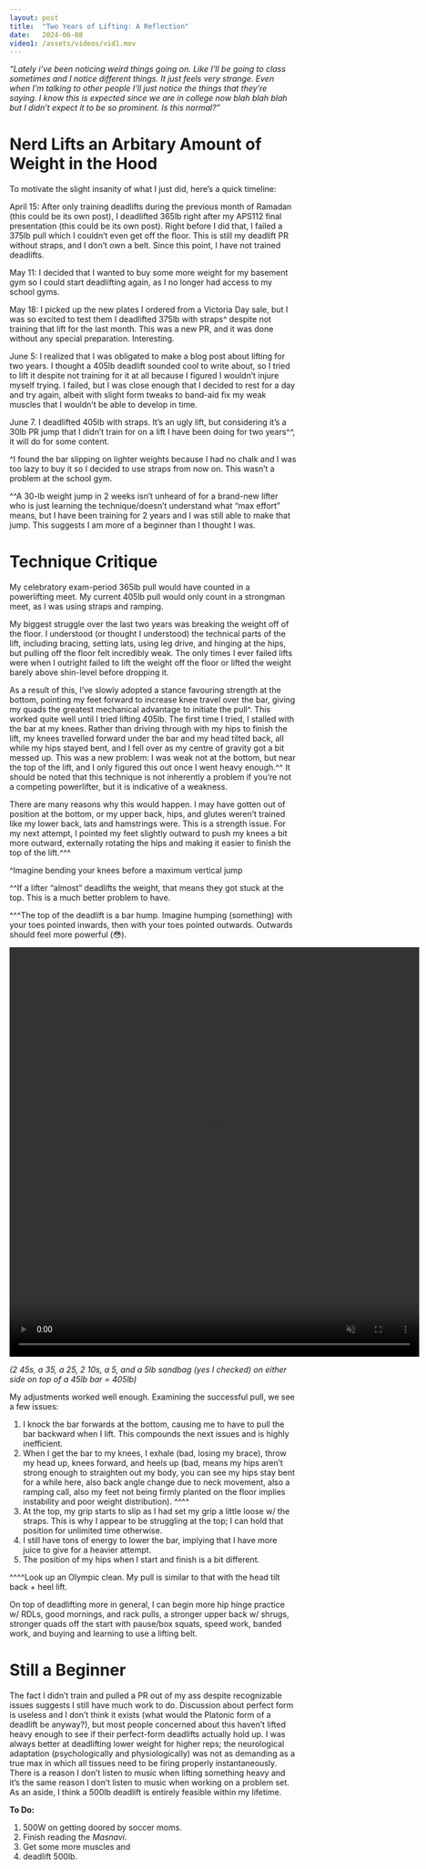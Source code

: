 ```yaml
---
layout: post
title:  "Two Years of Lifting: A Reflection"
date:   2024-06-08
video1: /assets/videos/vid1.mov
---
```


*“Lately i’ve been noticing weird things going on. Like I’ll be going to class sometimes and I notice different things. It just feels very strange. Even when I’m talking to other people I’ll just notice the things that they’re saying. I know this is expected since we are in college now blah blah blah but I didn’t expect it to be so prominent. Is this normal?”*

# **Nerd Lifts an Arbitary Amount of Weight in the Hood**

To motivate the slight insanity of what I just did, here’s a quick timeline:

April 15: After only training deadlifts during the previous month of Ramadan (this could be its own post), 
I deadlifted 365lb right after my APS112 final presentation (this could be its own post). Right before I did that, I failed a 375lb pull which I couldn’t even get off the floor. 
This is still my deadlift PR without straps, and I don’t own a belt. Since this point, I have not trained deadlifts.  

May 11: I decided that I wanted to buy some more weight for my basement gym so I could start deadlifting again, as I no longer had access to my school gyms. 

May 18: I picked up the new plates I ordered from a Victoria Day sale, but I was so excited to test them I deadlifted 375lb with straps^
 despite not training that lift for the last month. This was a new PR, and it was done without any special preparation. Interesting. 

June 5: I realized that I was obligated to make a blog post about lifting for two years. I thought a 405lb deadlift sounded cool to write about, 
so I tried to lift it despite not training for it at all because I figured I wouldn’t injure myself trying. I failed, but I was close enough that I decided to rest for a day and try again, 
albeit with slight form tweaks to band-aid fix my weak muscles that I wouldn’t be able to develop in time. 

June 7. I deadlifted 405lb with straps. It’s an ugly lift, but considering it’s a 30lb PR jump that I didn’t train for on a lift I have been doing for two years^^, it will do for some content. 

^I found the bar slipping on lighter weights because I had no chalk and I was too lazy to buy it so I decided to use straps from now on. This wasn’t a problem at the school gym.

^^A 30-lb weight jump in 2 weeks isn’t unheard of for a brand-new lifter who is just learning the technique/doesn’t understand what “max effort” means, but I have been training for 2 years and I was still able 
to make that jump. This suggests I am more of a beginner than I thought I was.  

# **Technique Critique**

My celebratory exam-period 365lb pull would have counted in a powerlifting meet. My current 405lb pull would only count in a strongman meet, as I was using straps and ramping. 

My biggest struggle over the last two years was breaking the weight off of the floor. I understood (or thought I understood) the technical parts of the lift,
 including bracing, setting lats, using leg drive, and hinging at the hips, but pulling off the floor felt incredibly weak. The only times I ever failed lifts were when I 
 outright failed to lift the weight off the floor or lifted the weight barely above shin-level before dropping it. 

As a result of this, I’ve slowly adopted a stance favouring strength at the bottom, pointing my feet forward to increase knee travel over the bar, giving my quads 
the greatest mechanical advantage to initiate the pull^. This worked quite well until I tried lifting 405lb. The first time I tried, I stalled with the bar at my knees. 
Rather than driving through with my hips to finish the lift, my knees travelled forward under the bar and my head tilted back, all while my hips stayed bent, and 
I fell over as my centre of gravity got a bit messed up. This was a new problem: I was weak not at the bottom, but near the top of the lift, and I only figured this out once I went heavy enough.^^ 
It should be noted that this technique is not inherently a problem if you’re not a competing powerlifter, but it is indicative of a weakness.

There are many reasons why this would happen. I may have gotten out of position at the bottom, or my upper back, hips, and glutes weren’t trained like my lower back, 
lats and hamstrings were. This is a strength issue. For my next attempt, I pointed my feet slightly outward to push my knees a bit more outward, externally rotating the hips and 
making it easier to finish the top of the lift.^^^

^Imagine bending your knees before a maximum vertical jump

^^If a lifter “almost” deadlifts the weight, that means they got stuck at the top. This is a much better problem to have. 

^^^The top of the deadlift is a bar hump. Imagine humping (something) with your toes pointed inwards, then with your toes pointed outwards. Outwards should feel more powerful (:flushed:). 

<video width="720" height="720" controls loop = "" muted = "" autoplay = "">
<source src="https://github.com/yousufk1729/critiqueofpureslurp/raw/gh-pages/assets/videos/vid1.mov">
</video>


*(2 45s, a 35, a 25, 2 10s, a 5, and a 5lb sandbag (yes I checked) on either side on top of a 45lb bar = 405lb)*

My adjustments worked well enough. Examining the successful pull, we see a few issues:
1. I knock the bar forwards at the bottom, causing me to have to pull the bar backward when I lift. This compounds the next issues and is highly inefficient. 
2. When I get the bar to my knees, I exhale (bad, losing my brace), throw my head up, knees forward, and heels up (bad, means my hips aren’t strong enough to straighten out my body, you can see my hips stay bent for a while 
here, also back angle change due to neck movement, also a ramping call, also my feet not being firmly planted on the floor implies instability and poor weight distribution). ^^^^
3. At the top, my grip starts to slip as I had set my grip a little loose w/ the straps. This is why I appear to be struggling at the top; I can hold that position for unlimited time otherwise. 
4. I still have tons of energy to lower the bar, implying that I have more juice to give for a heavier attempt. 
5. The position of my hips when I start and finish is a bit different.

^^^^Look up an Olympic clean. My pull is similar to that with the head tilt back + heel lift. 

On top of deadlifting more in general, I can begin more hip hinge practice w/ RDLs, good mornings, and rack pulls, a stronger upper back w/ shrugs, stronger quads off the start with pause/box squats,
 speed work, banded work, and buying and learning to use a lifting belt. 


# **Still a Beginner**

The fact I didn’t train and pulled a PR out of my ass despite recognizable issues suggests 
I still have much work to do. Discussion about perfect form is useless and 
I don’t think it exists (what would the Platonic form of a deadlift be anyway?), 
but most people concerned about this haven’t lifted heavy enough to see if their perfect-form
deadlifts actually hold up. I was always better at deadlifting lower weight for higher reps;
the neurological adaptation (psychologically and physiologically) was not as demanding as 
a true max in which all tissues need to be firing properly instantaneously. There is a 
reason I don’t listen to music when lifting something heavy and it’s the same reason I don’t
listen to music when working on a problem set. 
As an aside, I think a 500lb deadlift is entirely feasible within my lifetime. 

**To Do:**
1. 500W on getting doored by soccer moms.
2. Finish reading the *Masnavi*.
3. Get some more muscles and
4. deadlift 500lb.










